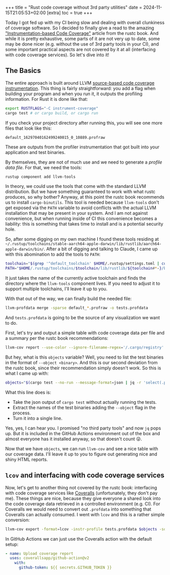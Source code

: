 +++
title = "Rust code coverage without 3rd party utilities"
date = 2024-11-15T21:05:53+02:00
[extra]
toc = true
+++

Today I got fed up with my CI being slow and dealing with overall clunkiness of
coverage software. So I decided to finally give a read to the amazing
["Instrumentation-based Code Coverage"](https://doc.rust-lang.org/rustc/instrument-coverage.html)
article from the rustc book. And while it is pretty exhaustive, some parts of it
are not very up to date, some may be done nicer (e.g. without the use of 3rd
party tools in your CI), and some important practical aspects are not covered by
it at all (interfacing with code coverage services). So let's dive into it!

## The Basics

The entire approach is built around LLVM
[source-based code coverage instrumentation](https://clang.llvm.org/docs/SourceBasedCodeCoverage.html).
This thing is fairly straightforward: you add a flag when building your program
and when you run it, it outputs the profiling information. For Rust it is done
like that:

```bash
export RUSTFLAGS="-C instrument-coverage"
cargo test # or cargo build, or cargo run
```

If you check your project directory after running this, you will see one more
files that look like this:

```
default_16297040162499240015_0_10889.profraw
```

These are outputs from the profiler instrumentation that got built into your
application and test binaries.

By themselves, they are not of much use and we need to generate a _profile data
file_. For that, we need the tools:

```bash
rustup component add llvm-tools
```

In theory, we could use the tools that come with the standard LLVM distribution.
But we have something guaranteed to work with what rustc produces, so why
bother? Anyway, at this point the rustc book recommends us to install
`cargo-binutils`. This tool is needed because `llvm-tools` don't get exposed via
the `PATH` variable to avoid conflicts with the actual LLVM installation that
may be present in your system. And I am not against convenience, but when
running inside of CI this convenience becomes a liability: this is something
that takes time to install and is a potential security hole.

So, after some digging on my own machine I found these tools residing at
`~/.rustup/toolchains/stable-aarch64-apple-darwin/lib/rustlib/aarch64-apple-darwin/bin/`.
After a bit of digging and talking to Claude, I came up with this abomination to
add the tools to `PATH`:

```bash
toolchain="$(grep '^default_toolchain' $HOME/.rustup/settings.toml | cut -d'"' -f2)"
PATH="$HOME/.rustup/toolchains/$toolchain/lib/rustlib/${toolchain#*-}/bin:$PATH"
```

It just takes the name of the currently active toolchain and finds the directory
where the `llvm-tools` component lives. If you need to adjust it to support
multiple toolchains, I'll leave it up to you.

With that out of the way, we can finally build the needed file:

```bash
llvm-profdata merge -sparse default_*.profraw -o tests.profdata
```

And `tests.profdata` is going to be the source of any visualization we want to
do.

First, let's try and output a simple table with code coverage data per file and
a summary per the rustc book recommendations:

```bash
llvm-cov report --use-color --ignore-filename-regex='/.cargo/registry' -instr-profile tests.profdata $objects
```

But hey, what is this `objects` variable? Well, you need to list the test
binaries in the format of `--object <binary>`. And this is our second deviation
from the rustc book, since their recommendation simply doesn't work. So this is
what I came up with:

```bash
objects="$(cargo test --no-run --message-format=json | jq -r 'select(.profile.test == true) | .filenames[] | "--object " + .' | tr '\n' ' ')"
```

What this line does is:

- Take the json output of `cargo test` without actually running the tests.
- Extract the names of the test binaries adding the `--object` flag in the
  process.
- Turn it into a single line.

Yes, yes, I can hear you. I promised "no third party tools" and now `jq` pops
up. But it is included in the GitHub Actions environment out of the box and
almost everyone has it installed anyway, so that doesn't count 😜.

Now that we have `objects`, we can run `llvm-cov` and see a nice table with our
coverage data. I'll leave it up to you to figure out generating nice and shiny
HTML reports.

## `lcov` and interfacing with code coverage services

Now, let's get to another thing not covered by the rustc book: interfacing with
code coverage services like [Coveralls](https://coveralls.io/) (unfortunately,
they don't pay me). These things are nice, because they give everyone a shared
look into the code coverage data retrieved in a controlled environment (e.g.
CI). For Coveralls we would need to convert out `.profdata` into something that
Coveralls can actually consumed. I went with `lcov` and this is a rather simple
conversion:

```bash
llvm-cov export -format=lcov -instr-profile tests.profdata $objects -sources src/{,**/}*.rs > tests.lcov
```

In GitHub Actions we can just use the Coveralls action with the default setup:

```yaml
- name: Upload coverage report
  uses: coverallsapp/github-action@v2
    with:
      github-token: ${{ secrets.GITHUB_TOKEN }}
```
